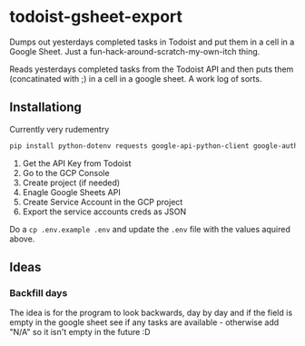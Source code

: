 # todoist-gsheet-export
Dumps out yesterdays completed tasks in Todoist and put them in a cell in a Google Sheet. Just a fun-hack-around-scratch-my-own-itch thing.

Reads yesterdays completed tasks from the Todoist API and then puts them (concatinated with ;) in a cell in a google sheet. A work log of sorts.

## Installationg
Currently very rudementry

```sh
pip install python-dotenv requests google-api-python-client google-auth
```

1. Get the API Key from Todoist
2. Go to the GCP Console
3. Create project (if needed) 
4. Enagle Google Sheets API
5. Create Service Account in the GCP project
6. Export the service accounts creds as JSON

Do a `cp .env.example .env` and update the `.env` file with the values aquired above.


## Ideas

### Backfill days
The idea is for the program to look backwards, day by day and if the field is empty in the google sheet see if any tasks are available - otherwise add "N/A" so it isn't empty in the future :D 
